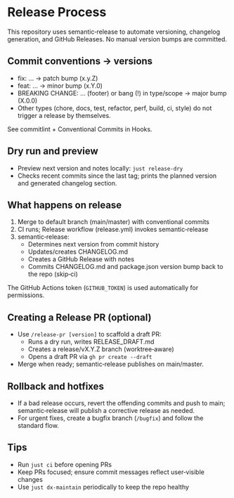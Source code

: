 # Release Process

This repository uses semantic‑release to automate versioning, changelog generation, and GitHub Releases. No manual
version bumps are committed.

## Commit conventions → versions

- fix: … → patch bump (x.y.Z)
- feat: … → minor bump (x.Y.0)
- BREAKING CHANGE: … (footer) or bang (!) in type/scope → major bump (X.0.0)
- Other types (chore, docs, test, refactor, perf, build, ci, style) do not trigger a release by themselves.

See commitlint + Conventional Commits in Hooks.

## Dry run and preview

- Preview next version and notes locally: `just release-dry`
- Checks recent commits since the last tag; prints the planned version and generated changelog section.

## What happens on release

1. Merge to default branch (main/master) with conventional commits
1. CI runs; Release workflow (release.yml) invokes semantic‑release
1. semantic‑release:
   - Determines next version from commit history
   - Updates/creates CHANGELOG.md
   - Creates a GitHub Release with notes
   - Commits CHANGELOG.md and package.json version bump back to the repo (skip‑ci)

The GitHub Actions token (`GITHUB_TOKEN`) is used automatically for permissions.

## Creating a Release PR (optional)

- Use `/release-pr [version]` to scaffold a draft PR:
  - Runs a dry run, writes RELEASE\_DRAFT.md
  - Creates a release/vX.Y.Z branch (worktree‑aware)
  - Opens a draft PR via `gh pr create --draft`
- Merge when ready; semantic‑release publishes on main/master.

## Rollback and hotfixes

- If a bad release occurs, revert the offending commits and push to main; semantic‑release will publish a corrective
  release as needed.
- For urgent fixes, create a bugfix branch (`/bugfix`) and follow the standard flow.

## Tips

- Run `just ci` before opening PRs
- Keep PRs focused; ensure commit messages reflect user‑visible changes
- Use `just dx-maintain` periodically to keep the repo healthy
